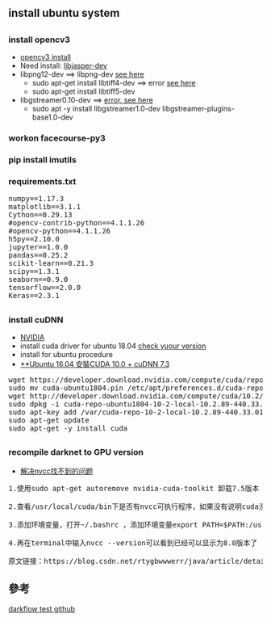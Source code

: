 ## install ubuntu system
## 
### install opencv3
* [opencv3 install](https://www.learnopencv.com/install-opencv3-on-ubuntu/)
* Need install: [libjasper-dev](https://blog.csdn.net/CAU_Ayao/article/details/83990246)
* libpng12-dev ==> libpng-dev [see here](https://askubuntu.com/questions/991706/e-package-libpng12-dev-has-no-installation-candidate)
    * sudo apt-get install libtiff4-dev ==> error [see here](https://hant-kb.kutu66.com/others/post_12889923)
    *  sudo apt-get install libtiff5-dev
* libgstreamer0.10-dev ==> [error, see here](https://mlog.club/article/2282932)
    * sudo apt -y install libgstreamer1.0-dev libgstreamer-plugins-base1.0-dev
### workon facecourse-py3
### pip install imutils
### requirements.txt
<pre>
numpy==1.17.3
matplotlib==3.1.1
Cython==0.29.13
#opencv-contrib-python==4.1.1.26
#opencv-python==4.1.1.26
h5py==2.10.0
jupyter==1.0.0
pandas==0.25.2
scikit-learn==0.21.3
scipy==1.3.1
seaborn==0.9.0
tensorflow==2.0.0
Keras==2.3.1
</pre>
##
### install cuDNN
* [NVIDIA](https://developer.nvidia.com/cuda-downloads)
* install cuda driver for ubuntu 18.04 [check yuour version](https://blog.csdn.net/ZJU_QZH/article/details/85062258)
* install for ubuntu procedure
* [**Ubuntu 16.04 安裝CUDA 10.0 + cuDNN 7.3](https://medium.com/@zihansyu/ubuntu-16-04-%E5%AE%89%E8%A3%9Dcuda-10-0-cudnn-7-3-8254cb642e70)
<pre>
wget https://developer.download.nvidia.com/compute/cuda/repos/ubuntu1804/x86_64/cuda-ubuntu1804.pin
sudo mv cuda-ubuntu1804.pin /etc/apt/preferences.d/cuda-repository-pin-600
wget http://developer.download.nvidia.com/compute/cuda/10.2/Prod/local_installers/cuda-repo-ubuntu1804-10-2-local-10.2.89-440.33.01_1.0-1_amd64.deb
sudo dpkg -i cuda-repo-ubuntu1804-10-2-local-10.2.89-440.33.01_1.0-1_amd64.deb
sudo apt-key add /var/cuda-repo-10-2-local-10.2.89-440.33.01/7fa2af80.pub
sudo apt-get update
sudo apt-get -y install cuda
</pre>
##
### recompile darknet to GPU version
* [解决nvcc找不到的问题](https://blog.csdn.net/rtygbwwwerr/article/details/73656876)
<pre>
1.使用sudo apt-get autoremove nvidia-cuda-toolkit 卸载7.5版本

2.查看/usr/local/cuda/bin下是否有nvcc可执行程序，如果没有说明cuda没有正常安装，需要重新安装，如果有，进入下一步

3.添加环境变量，打开~/.bashrc ，添加环境变量export PATH=$PATH:/usr/local/cuda/bin

4.再在terminal中输入nvcc --version可以看到已经可以显示为8.0版本了

原文链接：https://blog.csdn.net/rtygbwwwerr/java/article/details/73656876
</pre>
## 參考
[darkflow test github](https://github.com/inhail/darkflow)
         
